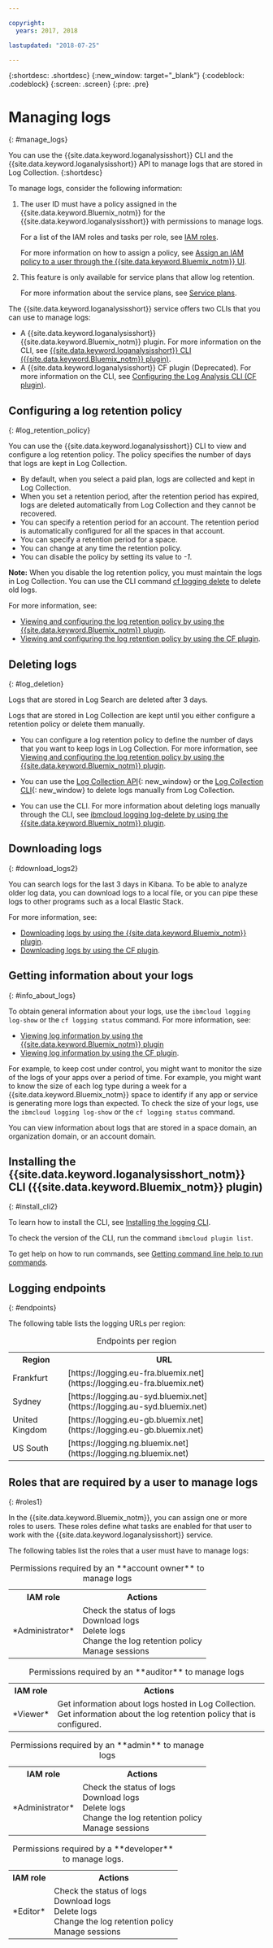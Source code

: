 ```yaml
---

copyright:
  years: 2017, 2018

lastupdated: "2018-07-25"

---
```


{:shortdesc: .shortdesc}
{:new_window: target="_blank"}
{:codeblock: .codeblock}
{:screen: .screen}
{:pre: .pre}


# Managing logs
{: #manage_logs}

You can use the {{site.data.keyword.loganalysisshort}} CLI and the {{site.data.keyword.loganalysisshort}} API to manage logs that are stored in Log Collection.
{:shortdesc}

To manage logs, consider the following information:

1. The user ID must have a policy assigned in the {{site.data.keyword.Bluemix_notm}} for the {{site.data.keyword.loganalysisshort}} with permissions to manage logs. 

    For a list of the IAM roles and tasks per role, see [IAM roles](/docs/services/CloudLogAnalysis/security_ov.html#iam_roles). 
	
	For more information on how to assign a policy, see [Assign an IAM policy to a user through the {{site.data.keyword.Bluemix_notm}} UI](/docs/services/CloudLogAnalysis/security/grant_permissions.html#grant_permissions_ui_account).
	
2. This feature is only available for service plans that allow log retention. 

    For more information about the service plans, see [Service plans](/docs/services/CloudLogAnalysis/log_analysis_ov.html#plans).

The {{site.data.keyword.loganalysisshort}} service offers two CLIs that you can use to manage logs:

* A {{site.data.keyword.loganalysisshort}} {{site.data.keyword.Bluemix_notm}} plugin. For more information on the CLI, see [{{site.data.keyword.loganalysisshort}} CLI ({{site.data.keyword.Bluemix_notm}} plugin)](/docs/services/CloudLogAnalysis/reference/log_analysis_cli_cloud.html#log_analysis_cli).
* A {{site.data.keyword.loganalysisshort}} CF plugin (Deprecated). For more information on the CLI, see [Configuring the Log Analysis CLI (CF plugin)](/docs/services/CloudLogAnalysis/reference/logging_cli.html#logging_cli).


## Configuring a log retention policy
{: #log_retention_policy}

You can use the {{site.data.keyword.loganalysisshort}} CLI to view and configure a log retention policy. The policy specifies the number of days that logs are kept in Log Collection. 

* By default, when you select a paid plan, logs are collected and kept in Log Collection. 
* When you set a retention period, after the retention period has expired, logs are deleted automatically from Log Collection and they cannot be recovered.
* You can specify a retention period for an account. The retention period is automatically configured for all the spaces in that account. 
* You can specify a retention period for a space.
* You can change at any time the retention policy.
* You can disable the policy by setting its value to *-1*. 

**Note:** When you disable the log retention policy, you must maintain the logs in Log Collection. You can use the CLI command [cf logging delete](/docs/services/CloudLogAnalysis/reference/logging_cli.html#delete4) to delete old logs.

For more information, see:

* [Viewing and configuring the log retention policy by using the {{site.data.keyword.Bluemix_notm}} plugin](/docs/services/CloudLogAnalysis/how-to/manage-logs/configuring_retention_policy_cloud.html#configuring_retention_policy).
* [Viewing and configuring the log retention policy by using the CF plugin](/docs/services/CloudLogAnalysis/how-to/manage-logs/configuring_retention_policy.html#configuring_retention_policy).


## Deleting logs
{: #log_deletion}

Logs that are stored in Log Search are deleted after 3 days.

Logs that are stored in Log Collection are kept until you either configure a retention policy or delete them manually. 

* You can configure a log retention policy to define the number of days that you want to keep logs in Log Collection. For more information, see [Viewing and configuring the log retention policy by using the {{site.data.keyword.Bluemix_notm}} plugin](/docs/services/CloudLogAnalysis/how-to/manage-logs/configuring_retention_policy_cloud.html#configuring_retention_policy).

* You can use the [Log Collection API](https://console.bluemix.net/apidocs/948-ibm-cloud-log-collection-api?&language=node&env_id=ibm%3Ayp%3Aus-south#introduction){: new_window} or the [Log Collection CLI](/docs/services/CloudLogAnalysis/reference/log_analysis_cli_cloud.html#log_analysis_cli){: new_window} to delete logs manually from Log Collection. 

* You can use the CLI. For more information about deleting logs manually through the CLI, see [ibmcloud logging log-delete by using the {{site.data.keyword.Bluemix_notm}} plugin](/docs/services/CloudLogAnalysis/how-to/manage-logs/deleting_logs_cloud.html#deleting_logs).
    


## Downloading logs
{: #download_logs2}

You can search logs for the last 3 days in Kibana. To be able to analyze older log data, you can download logs to a local file, or you can pipe these logs to other programs such as a local Elastic Stack. 

For more information, see:

* [Downloading logs by using the {{site.data.keyword.Bluemix_notm}} plugin](/docs/services/CloudLogAnalysis/how-to/manage-logs/downloading_logs_cloud.html#downloading_logs).
* [Downloading logs by using the CF plugin](/docs/services/CloudLogAnalysis/how-to/manage-logs/downloading_logs.html#downloading_logs1).



## Getting information about your logs
{: #info_about_logs}

To obtain general information about your logs, use the `ibmcloud logging log-show` or the `cf logging status` command. For more information, see:

* [Viewing log information by using the {{site.data.keyword.Bluemix_notm}} plugin](/docs/services/CloudLogAnalysis/how-to/manage-logs/viewing_log_information_cloud.html#viewing_log_status1)
* [Viewing log information by using the CF plugin](/docs/services/CloudLogAnalysis/how-to/manage-logs/viewing_log_information.html#viewing_log_status1).

For example, to keep cost under control, you might want to monitor the size of the logs of your apps over a period of time. For example, you might want to know the size of each log type during a week for a {{site.data.keyword.Bluemix_notm}} space to identify if any app or service is generating more logs than expected. To check the size of your logs, use the `ibmcloud logging log-show` or the `cf logging status` command.

You can view information about logs that are stored in a space domain, an organization domain, or an account domain.



## Installing the {{site.data.keyword.loganalysisshort_notm}} CLI ({{site.data.keyword.Bluemix_notm}} plugin)
{: #install_cli2}

To learn how to install the CLI, see [Installing the logging CLI](/docs/services/CloudLogAnalysis/how-to/manage-logs/config_log_collection_cli_cloud.html#config_log_collection_cli).

To check the version of the CLI, run the command `ibmcloud plugin list`.

To get help on how to run commands, see [Getting command line help to run commands](/docs/services/CloudLogAnalysis/how-to/manage-logs/config_log_collection_cli_cloud.html#command_cli_help).


## Logging endpoints
{: #endpoints}

The following table lists the logging URLs per region:

<table>
    <caption>Endpoints per region</caption>
    <tr>
      <th>Region</th>
      <th>URL</th>
    </tr>
	<tr>
      <td>Frankfurt</td>
	  <td>[https://logging.eu-fra.bluemix.net](https://logging.eu-fra.bluemix.net)</td>
    </tr>
	<tr>
      <td>Sydney</td>
	  <td>[https://logging.au-syd.bluemix.net](https://logging.au-syd.bluemix.net)</td>
    </tr>
	<tr>
      <td>United Kingdom</td>
	  <td>[https://logging.eu-gb.bluemix.net](https://logging.eu-gb.bluemix.net)</td>
    </tr>
    <tr>
      <td>US South</td>
      <td>[https://logging.ng.bluemix.net](https://logging.ng.bluemix.net)</td>
    </tr>
</table>

## Roles that are required by a user to manage logs
{: #roles1}

In the {{site.data.keyword.Bluemix_notm}}, you can assign one or more roles to users. These roles define what tasks are enabled for that user to work with the {{site.data.keyword.loganalysisshort}} service. 

The following tables list the roles that a user must have to manage logs:

<table>
  <caption>Permissions required by an **account owner** to manage logs</caption>
  <tr>
	<th>IAM role</th>
	<th>Actions</th>
  </tr>
  <tr>
    <td>*Administrator*</td>
    <td>Check the status of logs </br>Download logs </br>Delete logs </br>Change the log retention policy </br>Manage sessions </td>
</table>

<table>
  <caption>Permissions required by an **auditor** to manage logs</caption>
  <tr>
	<th>IAM role</th>
	<th>Actions</th>
  </tr>
  <tr>
    <td>*Viewer*</td>
    <td>Get information about logs hosted in Log Collection. </br>Get information about the log retention policy that is configured. </td>
</table>

<table>
  <caption>Permissions required by an **admin** to manage logs</caption>
  <tr>
	<th>IAM role</th>
	<th>Actions</th>
  </tr>
  <tr>
    <td>*Administrator*</td>
    <td>Check the status of logs </br>Download logs </br>Delete logs </br>Change the log retention policy </br>Manage sessions </td>
</table>

<table>
  <caption>Permissions required by a **developer** to manage logs.</caption>
  <tr>
	<th>IAM role</th>
	<th>Actions</th>
  </tr>
  <tr>
    <td>*Editor*</td>
    <td>Check the status of logs </br>Download logs </br>Delete logs </br>Change the log retention policy </br>Manage sessions</td>
</table>

